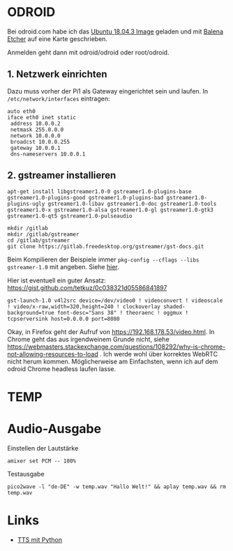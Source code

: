 # ODROID

Bei odroid.com habe ich das [Ubuntu 18.04.3 Image](https://wiki.odroid.com/odroid-xu4/os_images/linux/ubuntu_4.14/ubuntu_4.14)
geladen und mit [Balena Etcher](https://www.balena.io/etcher/) auf eine Karte geschrieben.

Anmelden geht dann mit odroid/odroid oder root/odroid.

## 1. Netzwerk einrichten

Dazu muss vorher der Pi1 als Gateway eingerichtet sein und laufen.
In `/etc/network/interfaces` eintragen:

```
auto eth0
iface eth0 inet static
 address 10.0.0.2
 netmask 255.0.0.0
 network 10.0.0.0
 broadcst 10.0.0.255
 gateway 10.0.0.1
 dns-nameservers 10.0.0.1
```

## 2. gstreamer installieren

```
apt-get install libgstreamer1.0-0 gstreamer1.0-plugins-base gstreamer1.0-plugins-good gstreamer1.0-plugins-bad gstreamer1.0-plugins-ugly gstreamer1.0-libav gstreamer1.0-doc gstreamer1.0-tools gstreamer1.0-x gstreamer1.0-alsa gstreamer1.0-gl gstreamer1.0-gtk3 gstreamer1.0-qt5 gstreamer1.0-pulseaudio

mkdir /gitlab
mkdir /gitlab/gstreamer
cd /gitlab/gstreamer
git clone https://gitlab.freedesktop.org/gstreamer/gst-docs.git
```

Beim Kompilieren der Beispiele immer `pkg-config --cflags --libs gstreamer-1.0` mit angeben. Siehe [hier](https://gstreamer.freedesktop.org/documentation/installing/on-linux.html?gi-language=c).

Hier ist eventuell ein guter Ansatz: https://gist.github.com/tetkuz/0c038321d05586841897

``` 
gst-launch-1.0 v4l2src device=/dev/video0 ! videoconvert ! videoscale ! video/x-raw,width=320,height=240 ! clockoverlay shaded-background=true font-desc="Sans 38" ! theoraenc ! oggmux ! tcpserversink host=0.0.0.0 port=8080
```

Okay, in Firefox geht der Aufruf von https://192.168.178.53/video.html. In Chrome geht das aus irgendweinem Grunde nicht, siehe https://webmasters.stackexchange.com/questions/108292/why-is-chrome-not-allowing-resources-to-load .
Ich werde wohl über korrektes WebRTC nicht herum kommen. Möglicherweise am Einfachsten, wenn ich auf dem odroid Chrome headless laufen lasse.




# TEMP

# Audio-Ausgabe

Einstellen der Lautstärke

```
amixer set PCM -- 100%
```

Testausgabe

```
pico2wave -l "de-DE" -w temp.wav "Hallo Welt!" && aplay temp.wav && rm temp.wav
```


# Links
* [TTS mit Python](https://pypi.python.org/pypi/talkey/0.1.1)